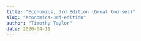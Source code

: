 ```yaml
---
title: "Economics, 3rd Edition (Great Courses)"
slug: "economics-3rd-edition"
author: "Timothy Taylor"
date: 2020-04-11
---
```

